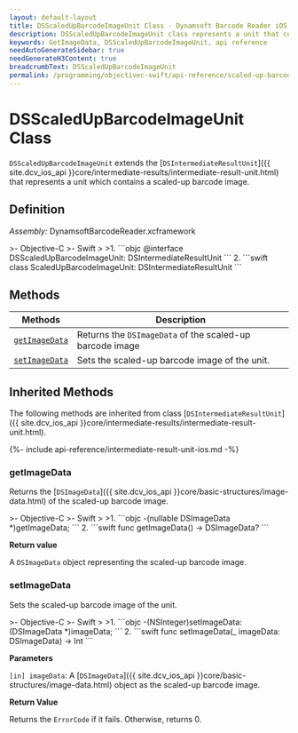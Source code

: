 ```yaml
---
layout: default-layout
title: DSScaledUpBarcodeImageUnit Class - Dynamsoft Barcode Reader iOS Edition
description: DSScaledUpBarcodeImageUnit class represents a unit that contains scaled up barcode image. It inherits from the DSIntermediateResultUnit class.
keywords: GetImageData, DSScaledUpBarcodeImageUnit, api reference
needAutoGenerateSidebar: true
needGenerateH3Content: true
breadcrumbText: DSScaledUpBarcodeImageUnit
permalink: /programming/objectivec-swift/api-reference/scaled-up-barcode-image-unit.html
---
```


# DSScaledUpBarcodeImageUnit Class

`DSScaledUpBarcodeImageUnit` extends the [`DSIntermediateResultUnit`]({{ site.dcv_ios_api }}core/intermediate-results/intermediate-result-unit.html) that represents a unit which contains a scaled-up barcode image.

## Definition

*Assembly:* DynamsoftBarcodeReader.xcframework

<div class="sample-code-prefix"></div>
>- Objective-C
>- Swift
>
>1. 
```objc
@interface DSScaledUpBarcodeImageUnit: DSIntermediateResultUnit
```
2. 
```swift
class ScaledUpBarcodeImageUnit: DSIntermediateResultUnit
```

## Methods

| Methods | Description |
| ------- | ----------- |
| [`getImageData`](#getimagedata) | Returns the `DSImageData` of the scaled-up barcode image |
| [`setImageData`](#setimagedata) | Sets the scaled-up barcode image of the unit. |

## Inherited Methods

The following methods are inherited from class [`DSIntermediateResultUnit`]({{ site.dcv_ios_api }}core/intermediate-results/intermediate-result-unit.html).

{%- include api-reference/intermediate-result-unit-ios.md -%}

### getImageData

Returns the [`DSImageData`]({{ site.dcv_ios_api }}core/basic-structures/image-data.html) of the scaled-up barcode image.

<div class="sample-code-prefix"></div>
>- Objective-C
>- Swift
>
>1. 
```objc
-(nullable DSImageData *)getImageData;
```
2. 
```swift
func getImageData() -> DSImageData?
```

**Return value**

A `DSImageData` object representing the scaled-up barcode image.

### setImageData

Sets the scaled-up barcode image of the unit.

<div class="sample-code-prefix"></div>
>- Objective-C
>- Swift
>
>1. 
```objc
-(NSInteger)setImageData:(DSImageData *)imageData;
```
2. 
```swift
func setImageData(_ imageData: DSImageData) -> Int
```

**Parameters**

`[in] imageData`: A [`DSImageData`]({{ site.dcv_ios_api }}core/basic-structures/image-data.html) object as the scaled-up barcode image.

**Return Value**

Returns the `ErrorCode` if it fails. Otherwise, returns 0.
